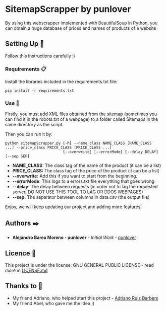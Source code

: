 # SitemapScrapper by punlover

By using this webscrapper implemented with BeautifulSoup in Python, you can obtain a huge database of prices and names of products of a website

## Setting Up 🚀

Follow this instructions carefully :)

### Requirements 📋

Install the libraries included in the requirements.txt file:

```
pip install -r requirements.txt
```

### Use 🔧

Firstly, you must add XML files obtained from the sitemap (sometimes you can find it in the robots.txt of a webpage) to a folder called Sitemaps
in the same directory as the script.

Then you can run it by:

```
python sitemapScrapper.py [-h] --name_class NAME_CLASS [NAME_CLASS ...] --price_class PRICE_CLASS [PRICE_CLASS ...]
                          [--overwrite] [--errorMode] [--delay DELAY] [--sep SEP]
```
* **NAME_CLASS:** The class tag of the name of the product (it can be a list)
* **PRICE_CLASS:** The class tag of the price of the product (it can be a list)
* **--overwrite:** Add this if you want to start from the beginning.
* **--errorMode:** This logs to a errors.txt file everything that goes wrong.
* **--delay:** The delay between requests (in order not to lag the requested server, DO NOT USE THIS TOOL TO LAG OR DDOS WEBPAGES)
* **--sep:** The separator between columns in data.csv (the output file)

Enjoy, we will keep updating our project and adding more features!




## Authors ✒️

* **Alejandro Barea Moreno - punlover** - *Initial Work* - [punlover](https://github.com/punlover)

## Licence 📄

This project is under the license: GNU GENERAL PUBLIC LICENSE - read more in [LICENSE.md](LICENSE.md)

## Thanks to 🎁

* My friend Adriano, who helped start this project - [Adriano Ruiz Barbero](https://github.com/aruiz-ba)
* My friend Abel, who gave me the idea ;)


